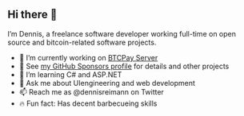 ## Hi there 👋

I’m Dennis, a freelance software developer working full-time on open source and bitcoin-related software projects.

- 🔭  I’m currently working on [BTCPay Server](https://github.com/btcpayserver)
- 💚  See [my GitHub Sponsors profile](https://github.com/sponsors/dennisreimann) for details and other projects
- 🌱  I’m learning C# and ASP.NET
- 💬  Ask me about UIengineering and web development
- 📫  Reach me as @dennisreimann on Twitter
- 🔥  Fun fact: Has decent barbecueing skills 
